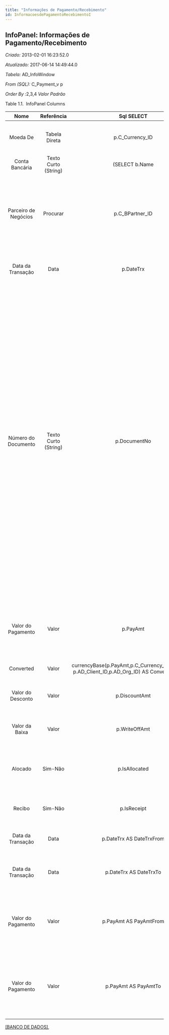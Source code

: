 ```yaml
---
title: "Informações de Pagamento/Recebimento"
id: InformacoesdePagamentoRecebimentoI
---
```

<div id="d125464e1" class="section chapter">

<div class="titlepage">

<div>

<div>

## InfoPanel: Informações de Pagamento/Recebimento

</div>

</div>

</div>

<span class="emphasis"> *Criado:* </span>2013-02-01 16:23:52.0

<span class="emphasis"> *Atualizado:* </span>2017-06-14 14:49:44.0

<span class="emphasis"> *Tabela:* </span>AD\_InfoWindow

<span class="emphasis"> *From (SQL):* </span>C\_Payment\_v p

<span class="emphasis"> *Order By :*</span>2,3,4<span class="emphasis">
*Valor Padrão* </span>

<div id="d125464e27" class="table">

<div class="table-title">

Table 1.1.  InfoPanel
Columns

</div>

<div class="table-contents">

|         Nome         |      Referência      |                                                                                Sql SELECT                                                                                 |                                       QueryCriteria                                        |                  Descrição                   |                                                                                                                                                                                                                                                                                                                                                       Comentário/Ajuda                                                                                                                                                                                                                                                                                                                                                       |
| :------------------: | :------------------: | :-----------------------------------------------------------------------------------------------------------------------------------------------------------------------: | :----------------------------------------------------------------------------------------: | :------------------------------------------: | :--------------------------------------------------------------------------------------------------------------------------------------------------------------------------------------------------------------------------------------------------------------------------------------------------------------------------------------------------------------------------------------------------------------------------------------------------------------------------------------------------------------------------------------------------------------------------------------------------------------------------------------------------------------------------------------------------------------------------: |
|       Moeda De       |    Tabela Direta     |                                                                             p.C\_Currency\_ID                                                                             |                                                                                            |          A Moeda para este registro          |                                                                                                                                                                                                                                                                                                                      Indica a moeda a ser utilizada ao fazer processos ou relatórios com este registro                                                                                                                                                                                                                                                                                                                       |
|    Conta Bancária    | Texto Curto (String) | (SELECT b.Name || ' ' || ba.AccountNo FROM C\_Bank b, C\_BankAccount ba WHERE b.C\_Bank\_ID=ba.C\_Bank\_ID AND ba.C\_BankAccount\_ID=p.C\_BankAccount\_ID) AS BankAccount |                                                                                            |                Conta no Banco                |                                                                                                                                                                                                                                                                                                                                     A "Conta Bancária" identifica uma conta neste Banco.                                                                                                                                                                                                                                                                                                                                     |
| Parceiro de Negócios |       Procurar       |                                                                             p.C\_BPartner\_ID                                                                             |   <span class="emphasis">*Operador:*</span>= <span class="emphasis">*Função:*</span>null   |     Identifica um Parceiro de Negócios.      |                                                                                                                                                                                                                                                                             Um "Parceiro de Negócios" é qualquer um com quem você transaciona. Isto pode incluir Fornecedores, Clientes, Funcionários, Vendedores, Representantes de Venda, etc.                                                                                                                                                                                                                                                                             |
|  Data da Transação   |         Data         |                                                                                 p.DateTrx                                                                                 |                                                                                            |              Data da Transação               |                                                                                                                                                                                                                                                                                                                                 A "Data da Transação" indica a data da transação comercial.                                                                                                                                                                                                                                                                                                                                  |
| Número do Documento  | Texto Curto (String) |                                                                               p.DocumentNo                                                                                | <span class="emphasis">*Operador:*</span>Like <span class="emphasis">*Função:*</span>Upper | Documenta o número seqüencial dos documentos | O número do documento é usualmente gerado automaticamente pelo sistema e determinado pelo tipo de documento. Se o documento não for salvo, o número preliminar é mostrado em "\< \> ". Se o tipo do seu documento não tiver uma seqüência de documentação automática definida, o campo estará vazio ao criar um novo documento. Isto é para documentos que usualmente tem um número externo (como fatura do fornecedor). Se você deixar o campo vazio, o sistema vai gerar um número de documento por você. A seqüência de documento usada por este número de recuperação é definida na janela "Gerenciamento de Seqüência" com o nome "DocumentNo\_\< TableName\> ", onde TableName é o nome real da tabela (ex: C\_Order). |
|  Valor do Pagamento  |        Valor         |                                                                                 p.PayAmt                                                                                  |                                                                                            |          Valor que está sendo pago           |                                                                                                                                                                                                                                                                                    Indica o valor deste pagamento. O "Valor do Pagamento" pode ser para uma única ou para múltiplas faturas ou ainda um pagamento parcial de uma fatura.                                                                                                                                                                                                                                                                                     |
|      Converted       |        Valor         |                                   currencyBase(p.PayAmt,p.C\_Currency\_ID,p.DateTrx, p.AD\_Client\_ID,p.AD\_Org\_ID) AS ConvertedAmount                                   |                                                                                            |                     null                     |                                                                                                                                                                                                                                                                                                                                                             null                                                                                                                                                                                                                                                                                                                                                             |
|  Valor do Desconto   |        Valor         |                                                                               p.DiscountAmt                                                                               |                                                                                            |         Valor calculado do desconto          |                                                                                                                                                                                                                                                                                                                       O "Valor do Desconto" indica o montante de desconto para uma linha de documento.                                                                                                                                                                                                                                                                                                                       |
|    Valor da Baixa    |        Valor         |                                                                               p.WriteOffAmt                                                                               |                                                                                            |         Valor a ser dado baixa total         |                                                                                                                                                                                                                                                                                                                             O "Valor da Baixa" indica o valor a ser dado baixa como incobrável.                                                                                                                                                                                                                                                                                                                              |
|       Alocado        |       Sim-Não        |                                                                               p.IsAllocated                                                                               |                                                                                            |      Indica se o pagamento foi alocado       |                                                                                                                                                                                                                                                                                                     A caixa de verificação "Alocado" indica se um pagamento foi alocado ou associado com uma fatura ou grupo de faturas.                                                                                                                                                                                                                                                                                                     |
|        Recibo        |       Sim-Não        |                                                                                p.IsReceipt                                                                                |   <span class="emphasis">*Operador:*</span>= <span class="emphasis">*Função:*</span>null   | Esta é uma Transação de Vendas (Recebimento) |                                                                                                                                                                                                                                                                                                                                                             null                                                                                                                                                                                                                                                                                                                                                             |
|  Data da Transação   |         Data         |                                                                         p.DateTrx AS DateTrxFrom                                                                          | <span class="emphasis">*Operador:*</span>\> = <span class="emphasis">*Função:*</span>Trunc |              Data da Transação               |                                                                                                                                                                                                                                                                                                                                 A "Data da Transação" indica a data da transação comercial.                                                                                                                                                                                                                                                                                                                                  |
|  Data da Transação   |         Data         |                                                                          p.DateTrx AS DateTrxTo                                                                           | <span class="emphasis">*Operador:*</span>\< = <span class="emphasis">*Função:*</span>Trunc |              Data da Transação               |                                                                                                                                                                                                                                                                                                                                 A "Data da Transação" indica a data da transação comercial.                                                                                                                                                                                                                                                                                                                                  |
|  Valor do Pagamento  |        Valor         |                                                                          p.PayAmt AS PayAmtFrom                                                                           | <span class="emphasis">*Operador:*</span>\> = <span class="emphasis">*Função:*</span>null  |          Valor que está sendo pago           |                                                                                                                                                                                                                                                                                    Indica o valor deste pagamento. O "Valor do Pagamento" pode ser para uma única ou para múltiplas faturas ou ainda um pagamento parcial de uma fatura.                                                                                                                                                                                                                                                                                     |
|  Valor do Pagamento  |        Valor         |                                                                           p.PayAmt AS PayAmtTo                                                                            | <span class="emphasis">*Operador:*</span>\< = <span class="emphasis">*Função:*</span>null  |          Valor que está sendo pago           |                                                                                                                                                                                                                                                                                    Indica o valor deste pagamento. O "Valor do Pagamento" pode ser para uma única ou para múltiplas faturas ou ainda um pagamento parcial de uma fatura.                                                                                                                                                                                                                                                                                     |

</div>

</div>

  

[\[BANCO DE DADOS\]](data/PaymentInfoinfodata.html),

</div>
